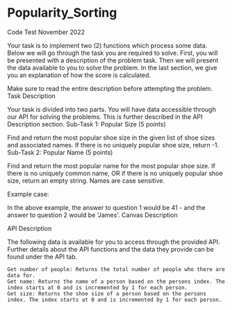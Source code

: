 # Popularity_Sorting
Code Test November 2022


Your task is to implement two (2) functions which process some data. Below we will go through the task you are required to solve. First, you will be presented with a description of the problem task. Then we will present the data available to you to solve the problem. In the last section, we give you an explanation of how the score is calculated.

Make sure to read the entire description before attempting the problem.
Task Description

Your task is divided into two parts. You will have data accessible through our API for solving the problems. This is further described in the API Description section.
Sub-Task 1: Popular Size (5 points)

Find and return the most popular shoe size in the given list of shoe sizes and associated names. If there is no uniquely popular shoe size, return -1.
Sub-Task 2: Popular Name (5 points)

Find and return the most popular name for the most popular shoe size. If there is no uniquely common name, OR if there is no uniquely popular shoe size, return an empty string. Names are case sensitive.

Example case:

In the above example, the answer to question 1 would be 41 - and the answer to question 2 would be 'James'.
Canvas Description


API Description

The following data is available for you to access through the provided API. Further details about the API functions and the data they provide can be found under the API tab.

    Get number of people: Returns the total number of people who there are data for.
    Get name: Returns the name of a person based on the persons index. The index starts at 0 and is incremented by 1 for each person.
    Get size: Returns the shoe size of a person based on the persons index. The index starts at 0 and is incremented by 1 for each person.

